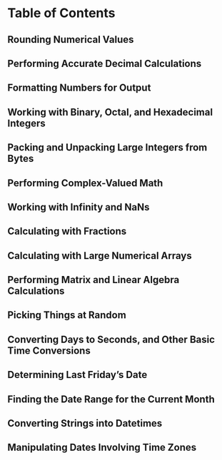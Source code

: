 # Table of Contents 

## Rounding Numerical Values

## Performing Accurate Decimal Calculations

## Formatting Numbers for Output

## Working with Binary, Octal, and Hexadecimal Integers

## Packing and Unpacking Large Integers from Bytes

## Performing Complex-Valued Math

## Working with Infinity and NaNs

## Calculating with Fractions

## Calculating with Large Numerical Arrays

## Performing Matrix and Linear Algebra Calculations

## Picking Things at Random

## Converting Days to Seconds, and Other Basic Time Conversions

## Determining Last Friday’s Date

## Finding the Date Range for the Current Month

## Converting Strings into Datetimes

## Manipulating Dates Involving Time Zones
